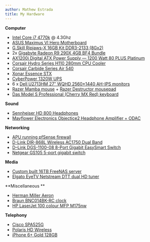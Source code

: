 ```yaml
---
author: Mathew Estrada
title: My Hardware
---
```


**Computer**

- [Intel Core i7 4770k](http://ark.intel.com/products/75123) @ 4.3Ghz
- [ASUS Maximus VI Hero Motherboard](http://www.asus.com/Motherboards/MAXIMUS_VI_HERO/%E2%80%8E)
- [G.Skill Ripjaws-X 16GB Kit DDR3-2133 (8Gx2)](http://www.gskill.com/en/product/f3-2133c9d-16gxh)
- 2x [Gigabyte Radeon R9 290X 4GB BF4 Bundle](http://www.gigabyte.com/products/product-page.aspx?pid=4812#ov)
- [AX1200i Digital ATX Power Supply — 1200 Watt 80 PLUS Platinum](http://www.corsair.com/power-supply-units/ax-series-power-supply-units/ax1200i-digital-atx-power-supply-1200-watt-80-plus-platinum-certified-fully-modular-psu.html)
- [Corsair Hydro Series H110 280mm CPU Cooler](http://www.corsair.com/us/hydro-series-h110-280mm-extreme-performance-liquid-cpu-cooler.html)
- [Corsair Carbide Series Air 540](http://www.corsair.com/us/pc-cases/carbide-series-pc-case/carbide-series-air-540-high-airflow-atx-cube-case.html)
- [Xonar Essence STX](https://www.asus.com/Sound_Cards_and_DigitaltoAnalog_Converters/Xonar_Essence_STX/)
- [CyberPower 1320W UPS](http://www.cpsww.com.au/products/ups_systems/Value_soho/value2200elcd.htm)
- 6 x [Dell U2713HM 27″ WQHD 2560×1440 AH-IPS monitors](https://mateh.id.au/2015/02/monitor-configuration-times-6-dell-u2713hm/)
- [Razer Mamba mouse](http://www.razerzone.com/au-en/gaming-mice/razer-mamba) + [Razer Destructor mousepad](http://www.razerzone.com/au-en/gaming-mouse-pads/razer-destructor-2)
- [Das Model S Professional (Cherry MX Red) keyboard](http://store.daskeyboard.com/Professional-Model-S-Quiet/dp/B00COQTY7S)

**Sound**

- [Sennheiser HD 800 Headphones](http://en-au.sennheiser.com/dynamic-headphones-high-end-around-ear-hd-800)
- [Mayflower Electronics Objectice2 Headphone Amplifier + ODAC](https://www.mayflowerelectronics.com/shop/mayflower-custom-products/desktop-objective2-with-odac/)

**Networking**

- [APU running pfSense firewall](https://mateh.id.au/2014/09/build-awesome-apu-based-pfsense-router/)
- [D-Link DIR-868L Wireless AC1750 Dual Band](http://www.dlink.com.au/home-solutions/wireless-ac1750-dual-band-gigabit-cloud-router-usb-3-0)
- [D–Link DGS-1100-08 8-Port Gigabit EasySmart Switch](http://www.dlink.com.au/business-solutions/easysmart-8-port-gigabit-switch)
- [Netgear GS105 5-port gigabit switch](http://www.netgear.com.au/service-provider/products/switches/unmanaged-desktop-switches/GS105.aspx)

**Media**

- [Custom built 16TB FreeNAS server](https://mateh.id.au/2014/11/building-powerful-low-cost-nas/)
- [Elgato EyeTV Netstream DTT dual HD tuner](http://www.elgato.com/uk/eyetv/eyetv-netstream-dtt)

**Miscellaneous **

- [Herman Miller Aeron](http://www.hermanmiller.com/products/seating/performance-work-chairs/aeron-chairs.html)
- [Braun BNC014BK-RC clock](http://www.braun-clocks.com/clock/digital_wall_clock)
- [HP LaserJet 100 colour MFP M175nw](http://www8.hp.com/au/en/products/printers/product-detail.html?oid=4208026)

**Telephony**

- [Cisco SPA525G](http://www.cisco.com/c/en/us/products/collateral/collaboration-endpoints/spa525g-5-line-ip-phone-color-display/data_sheet_c78-508997.html)
- [Polaris HD Wireless](http://www.hd-wireless.com.au/)
- [iPhone 6+ Gold 128GB](http://store.apple.com/us/buy-iphone/iphone6)